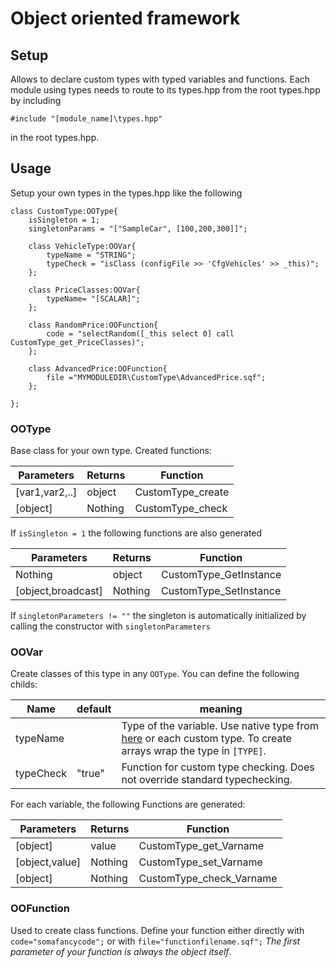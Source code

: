 # Object oriented framework


## Setup
Allows to declare custom types with typed variables and functions.
Each module using types needs to route to its types.hpp from the root types.hpp by including
```
#include "[module_name]\types.hpp"
```
in the root types.hpp.

## Usage
Setup your own types in the types.hpp like the following
```
class CustomType:OOType{
    isSingleton = 1;
    singletonParams = "["SampleCar", [100,200,300]]";

    class VehicleType:OOVar{
        typeName = "STRING";
        typeCheck = "isClass (configFile >> 'CfgVehicles' >> _this)";
    };

    class PriceClasses:OOVar{
        typeName= "[SCALAR]";
    };

    class RandomPrice:OOFunction{
        code = "selectRandom([_this select 0] call CustomType_get_PriceClasses)";
    };

    class AdvancedPrice:OOFunction{
        file ="MYMODULEDIR\CustomType\AdvancedPrice.sqf";
    };

};
```

### OOType
Base class for your own type.
Created functions:

Parameters | Returns | Function 
-----------| --------| -----
[var1,var2,..] | object | CustomType_create
[object] | Nothing |CustomType_check

If `isSingleton = 1` the following functions are also generated

Parameters | Returns | Function 
-----------| --------| -----
Nothing|object|CustomType_GetInstance
[object,broadcast]|Nothing|CustomType_SetInstance

If `singletonParameters != ""` the singleton is automatically initialized by calling the constructor with `singletonParameters`

### OOVar
Create classes of this type in any `OOType`.
You can define the following childs:

Name | default | meaning
-----|---------|--------
typeName||Type of the variable. Use native type from [here](https://community.bistudio.com/wiki/typeName) or each custom type. To create arrays wrap the type in `[TYPE]`.
typeCheck| "true"| Function for custom type checking. Does not override standard typechecking.

For each variable, the following Functions are generated:

Parameters | Returns | Function 
-----------| --------| -----
[object] | value | CustomType_get_Varname
[object,value] | Nothing |CustomType_set_Varname
[object] |Nothing|CustomType_check_Varname

### OOFunction
Used to create class functions.
Define your function either directly with `code="somafancycode";` or with `file="functionfilename.sqf";`
*The first parameter of your function is always the object itself*.